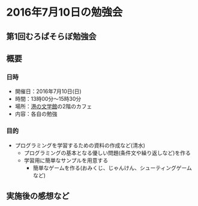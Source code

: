 # 2016年7月10日の勉強会

## 第1回むろぱそらぼ勉強会

## 概要
### 日時

- 開催日：2016年7月10日(日)
- 時間：13時00分～15時30分
- 場所：[港の文学館]の2階のカフェ
- 内容：各自の勉強

[港の文学館]: http://www.city.muroran.lg.jp/main/shisetsu/minatonobungakukan.html


### 目的

- プログラミングを学習するための資料の作成など(清水)
  - プログラミングの基本となる優しい問題(条件文や繰り返しなど)を作る
  - 学習用に簡単なサンプルを用意する
    - 簡単なゲームを作る(おみくじ、じゃんけん、シューティングゲームなど)


## 実施後の感想など
